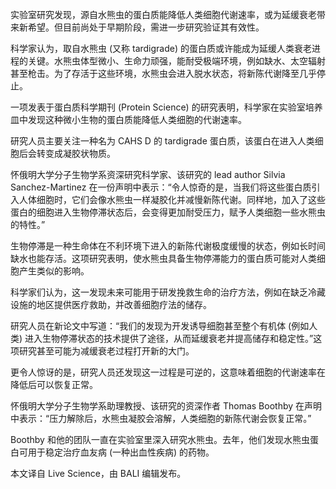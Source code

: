 实验室研究发现，源自水熊虫的蛋白质能降低人类细胞代谢速率，或为延缓衰老带来新希望。但目前尚处于早期阶段，需进一步研究验证其有效性。

科学家认为，取自水熊虫 (又称 tardigrade) 的蛋白质或许能成为延缓人类衰老进程的关键。水熊虫体型微小、生命力顽强，能耐受极端环境，例如缺水、太空辐射甚至枪击。为了存活于这些环境，水熊虫会进入脱水状态，将新陈代谢降至几乎停止。

一项发表于蛋白质科学期刊 (Protein Science) 的研究表明，科学家在实验室培养皿中发现这种微小生物的蛋白质能降低人类细胞的代谢速率。

研究人员主要关注一种名为 CAHS D 的 tardigrade 蛋白质，该蛋白在进入人类细胞后会转变成凝胶状物质。

怀俄明大学分子生物学系资深研究科学家、该研究的 lead author Silvia Sanchez-Martinez 在一份声明中表示：“令人惊奇的是，当我们将这些蛋白质引入人体细胞时，它们会像水熊虫一样凝胶化并减慢新陈代谢。同样地，加入了这些蛋白的细胞进入生物停滞状态后，会变得更加耐受压力，赋予人类细胞一些水熊虫的特性。”

生物停滞是一种生命体在不利环境下进入的新陈代谢极度缓慢的状态，例如长时间缺水也能存活。这项研究表明，使水熊虫具备生物停滞能力的蛋白质可能对人类细胞产生类似的影响。

科学家们认为，这一发现未来可能用于研发挽救生命的治疗方法，例如在缺乏冷藏设施的地区提供医疗救助，并改善细胞疗法的储存。

研究人员在新论文中写道：“我们的发现为开发诱导细胞甚至整个有机体 (例如人类) 进入生物停滞状态的技术提供了途径，从而延缓衰老并提高储存和稳定性。”这项研究甚至可能为减缓衰老过程打开新的大门。

更令人惊讶的是，研究人员还发现这一过程是可逆的，这意味着细胞的代谢速率在降低后可以恢复正常。

怀俄明大学分子生物学系助理教授、该研究的资深作者 Thomas Boothby 在声明中表示：“压力解除后，水熊虫凝胶会溶解，人类细胞的新陈代谢会恢复正常。”

Boothby 和他的团队一直在实验室里深入研究水熊虫。去年，他们发现水熊虫蛋白可用于稳定治疗血友病 (一种出血性疾病) 的药物。

本文译自 Live Science，由 BALI 编辑发布。